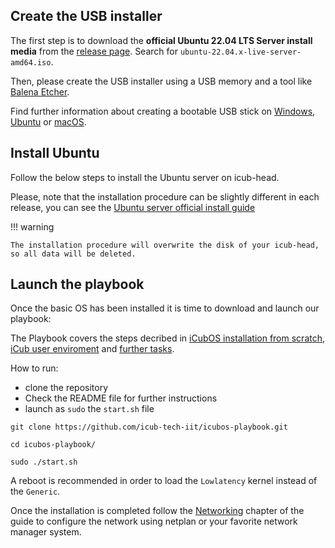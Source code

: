 ## Create the USB installer

The first step is to download the **official Ubuntu 22.04 LTS Server install media** from the [release page](https://releases.ubuntu.com/jammy). Search for `ubuntu-22.04.x-live-server-amd64.iso`.

Then, please create the USB installer using a USB memory and a tool like [Balena Etcher](https://www.balena.io/etcher/).

Find further information about creating a bootable USB stick on [Windows](https://ubuntu.com/tutorials/create-a-usb-stick-on-windows#1-overview), [Ubuntu](https://ubuntu.com/tutorials/create-a-usb-stick-on-ubuntu#1-overview) or [macOS](https://support.apple.com/en-us/101578).

## Install Ubuntu

Follow the below steps to install the Ubuntu server on icub-head.

Please, note that the installation procedure can be slightly different in each release, you can see the [Ubuntu server official install guide](https://ubuntu.com/tutorials/tutorial-install-ubuntu-server)

!!! warning

    The installation procedure will overwrite the disk of your icub-head, so all data will be deleted.

## Launch the playbook

Once the basic OS has been installed it is time to download and launch our playbook:

The Playbook covers the steps decribed in [iCubOS installation from scratch](https://icub-tech-iit.github.io/documentation/icub_operating_systems/icubos/installation-from-scratch/), [iCub user enviroment](https://icub-tech-iit.github.io/documentation/icub_operating_systems/icubos/user-env/) and [further tasks](https://icub-tech-iit.github.io/documentation/icub_operating_systems/icubos/further-tasks/).

How to run:

- clone the repository 
- Check the README file for further instructions
- launch as `sudo` the `start.sh` file
```
git clone https://github.com/icub-tech-iit/icubos-playbook.git

cd icubos-playbook/

sudo ./start.sh

```
A reboot is recommended in order to load the `Lowlatency` kernel instead of the `Generic`.

Once the installation is completed  follow the [Networking](https://icub-tech-iit.github.io/documentation/icub_operating_systems/icubos/networking/#external-network-configurations) chapter of the guide to configure the network using netplan or your favorite network manager system.
